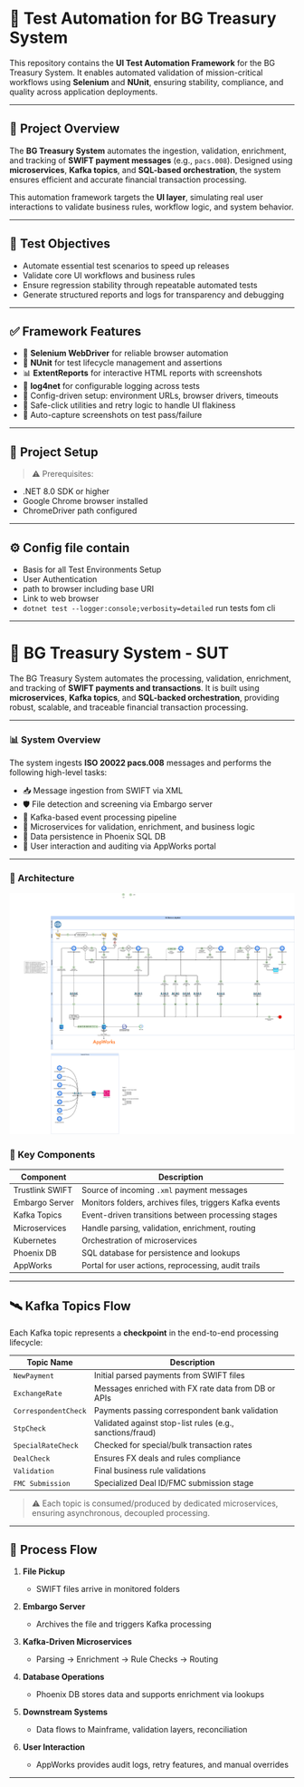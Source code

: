 # 🧪 Test Automation for BG Treasury System

This repository contains the **UI Test Automation Framework** for the BG Treasury System. It enables automated validation of mission-critical workflows using **Selenium** and **NUnit**, ensuring stability, compliance, and quality across application deployments.

---

## 📌 Project Overview

The **BG Treasury System** automates the ingestion, validation, enrichment, and tracking of **SWIFT payment messages** (e.g., `pacs.008`). Designed using **microservices**, **Kafka topics**, and **SQL-based orchestration**, the system ensures efficient and accurate financial transaction processing.

This automation framework targets the **UI layer**, simulating real user interactions to validate business rules, workflow logic, and system behavior.

---

## 🔭 Test Objectives

- Automate essential test scenarios to speed up releases
- Validate core UI workflows and business rules
- Ensure regression stability through repeatable automated tests
- Generate structured reports and logs for transparency and debugging

---

## ✅ Framework Features

- 🚀 **Selenium WebDriver** for reliable browser automation
- 🧪 **NUnit** for test lifecycle management and assertions
- 📊 **ExtentReports** for interactive HTML reports with screenshots
- 📝 **log4net** for configurable logging across tests
- 🔧 Config-driven setup: environment URLs, browser drivers, timeouts
- 🔁 Safe-click utilities and retry logic to handle UI flakiness
- 📸 Auto-capture screenshots on test pass/failure

---

## 🚀 Project Setup

> ⚠️ Prerequisites:

- .NET 8.0 SDK or higher
- Google Chrome browser installed
- ChromeDriver path configured
---
## :gear: Config file contain 
- Basis for all Test Environments Setup 
- User Authentication 
- path to browser including base URI
- Link to web browser
- `dotnet test --logger:console;verbosity=detailed` run tests fom cli



---

# 💼 BG Treasury System - SUT

The BG Treasury System automates the processing, validation, enrichment, and tracking of **SWIFT payments and transactions**. It is built using **microservices**, **Kafka topics**, and **SQL-backed orchestration**, providing robust, scalable, and traceable financial transaction processing.

---

### 📊 System Overview

The system ingests **ISO 20022 pacs.008** messages and performs the following high-level tasks:

- 📥 Message ingestion from SWIFT via XML
- 🛡 File detection and screening via Embargo server
- 🔄 Kafka-based event processing pipeline
- 🧠 Microservices for validation, enrichment, and business logic
- 💾 Data persistence in Phoenix SQL DB
- 👤 User interaction and auditing via AppWorks portal

---

### 🧩 Architecture

![BG Treasury Architecture](docs/architecture.png)

### 🔑 Key Components

| Component       | Description                                             |
| --------------- | ------------------------------------------------------- |
| Trustlink SWIFT | Source of incoming `.xml` payment messages            |
| Embargo Server  | Monitors folders, archives files, triggers Kafka events |
| Kafka Topics    | Event-driven transitions between processing stages      |
| Microservices   | Handle parsing, validation, enrichment, routing         |
| Kubernetes      | Orchestration of microservices                          |
| Phoenix DB      | SQL database for persistence and lookups                |
| AppWorks        | Portal for user actions, reprocessing, audit trails     |

---

## 🛰 Kafka Topics Flow

Each Kafka topic represents a **checkpoint** in the end-to-end processing lifecycle:

| Topic Name             | Description                                               |
| ---------------------- | --------------------------------------------------------- |
| `NewPayment`         | Initial parsed payments from SWIFT files                  |
| `ExchangeRate`       | Messages enriched with FX rate data from DB or APIs       |
| `CorrespondentCheck` | Payments passing correspondent bank validation            |
| `StpCheck`           | Validated against stop-list rules (e.g., sanctions/fraud) |
| `SpecialRateCheck`   | Checked for special/bulk transaction rates                |
| `DealCheck`          | Ensures FX deals and rules compliance                     |
| `Validation`         | Final business rule validations                           |
| `FMC Submission`     | Specialized Deal ID/FMC submission stage                  |

> ⚠️ Each topic is consumed/produced by dedicated microservices, ensuring asynchronous, decoupled processing.

---

## 🔁 Process Flow

1. **File Pickup**

   - SWIFT files arrive in monitored folders
2. **Embargo Server**

   - Archives the file and triggers Kafka processing
3. **Kafka-Driven Microservices**

   - Parsing → Enrichment → Rule Checks → Routing
4. **Database Operations**

   - Phoenix DB stores data and supports enrichment via lookups
5. **Downstream Systems**

   - Data flows to Mainframe, validation layers, reconciliation
6. **User Interaction**

   - AppWorks provides audit logs, retry features, and manual overrides

---
